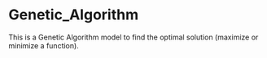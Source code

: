# Genetic_Algorithm
This is a Genetic Algorithm model to find the optimal solution (maximize or minimize a function).
